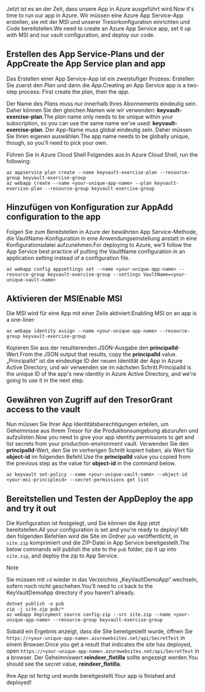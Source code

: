 <span data-ttu-id="b0c38-101">Jetzt ist es an der Zeit, dass unsere App in Azure ausgeführt wird.</span><span class="sxs-lookup"><span data-stu-id="b0c38-101">Now it's time to run our app in Azure.</span></span> <span data-ttu-id="b0c38-102">Wir müssen eine Azure App Service-App erstellen, sie mit der MSI und unserer Tresorkonfiguration einrichten und Code bereitstellen.</span><span class="sxs-lookup"><span data-stu-id="b0c38-102">We need to create an Azure App Service app, set it up with MSI and our vault configuration, and deploy our code.</span></span>

## <a name="create-the-app-service-plan-and-app"></a><span data-ttu-id="b0c38-103">Erstellen des App Service-Plans und der App</span><span class="sxs-lookup"><span data-stu-id="b0c38-103">Create the App Service plan and app</span></span>

<span data-ttu-id="b0c38-104">Das Erstellen einer App Service-App ist ein zweistufiger Prozess: Erstellen Sie zuerst den *Plan* und dann die *App*.</span><span class="sxs-lookup"><span data-stu-id="b0c38-104">Creating an App Service app is a two-step process: First create the *plan*, then the *app*.</span></span>

<span data-ttu-id="b0c38-105">Der Name des *Plans* muss nur innerhalb Ihres Abonnements eindeutig sein. Daher können Sie den gleichen Namen wie wir verwenden: **keyvault-exercise-plan**.</span><span class="sxs-lookup"><span data-stu-id="b0c38-105">The *plan* name only needs to be unique within your subscription, so you can use the same name we've used: **keyvault-exercise-plan**.</span></span> <span data-ttu-id="b0c38-106">Der App-Name muss global eindeutig sein. Daher müssen Sie Ihren eigenen auswählen.</span><span class="sxs-lookup"><span data-stu-id="b0c38-106">The app name needs to be globally unique, though, so you'll need to pick your own.</span></span>

<span data-ttu-id="b0c38-107">Führen Sie in Azure Cloud Shell Folgendes aus:</span><span class="sxs-lookup"><span data-stu-id="b0c38-107">In Azure Cloud Shell, run the following:</span></span>

```azurecli
az appservice plan create --name keyvault-exercise-plan --resource-group keyvault-exercise-group
az webapp create --name <your-unique-app-name> --plan keyvault-exercise-plan --resource-group keyvault-exercise-group
```

## <a name="add-configuration-to-the-app"></a><span data-ttu-id="b0c38-108">Hinzufügen von Konfiguration zur App</span><span class="sxs-lookup"><span data-stu-id="b0c38-108">Add configuration to the app</span></span>

<span data-ttu-id="b0c38-109">Folgen Sie zum Bereitstellen in Azure der bewährten App Service-Methode, die VaultName-Konfiguration in eine Anwendungseinstellung anstatt in eine Konfigurationsdatei aufzunehmen.</span><span class="sxs-lookup"><span data-stu-id="b0c38-109">For deploying to Azure, we'll follow the App Service best practice of putting the VaultName configuration in an application setting instead of a configuration file.</span></span>

```azurecli
az webapp config appsettings set --name <your-unique-app-name> --resource-group keyvault-exercise-group --settings VaultName=<your-unique-vault-name>
```

## <a name="enable-msi"></a><span data-ttu-id="b0c38-110">Aktivieren der MSI</span><span class="sxs-lookup"><span data-stu-id="b0c38-110">Enable MSI</span></span>

<span data-ttu-id="b0c38-111">Die MSI wird für eine App mit einer Zeile aktiviert:</span><span class="sxs-lookup"><span data-stu-id="b0c38-111">Enabling MSI on an app is a one-liner:</span></span>

```azurecli
az webapp identity assign --name <your-unique-app-name> --resource-group keyvault-exercise-group
```

<span data-ttu-id="b0c38-112">Kopieren Sie aus der resultierenden JSON-Ausgabe den **principalId**-Wert.</span><span class="sxs-lookup"><span data-stu-id="b0c38-112">From the JSON output that results, copy the **principalId** value.</span></span> <span data-ttu-id="b0c38-113">„PrincipalId“ ist die eindeutige ID der neuen Identität der App in Azure Active Directory, und wir verwenden sie im nächsten Schritt.</span><span class="sxs-lookup"><span data-stu-id="b0c38-113">PrincipalId is the unique ID of the app's new identity in Azure Active Directory, and we're going to use it in the next step.</span></span>

## <a name="grant-access-to-the-vault"></a><span data-ttu-id="b0c38-114">Gewähren von Zugriff auf den Tresor</span><span class="sxs-lookup"><span data-stu-id="b0c38-114">Grant access to the vault</span></span>

<span data-ttu-id="b0c38-115">Nun müssen Sie Ihrer App Identitätsberechtigungen erteilen, um Geheimnisse aus Ihrem Tresor für die Produktionsumgebung abzurufen und aufzulisten.</span><span class="sxs-lookup"><span data-stu-id="b0c38-115">Now you need to give your app identity permissions to get and list secrets from your production-environment vault.</span></span> <span data-ttu-id="b0c38-116">Verwenden Sie den **principalId**-Wert, den Sie im vorherigen Schritt kopiert haben, als Wert für **object-id** im folgenden Befehl.</span><span class="sxs-lookup"><span data-stu-id="b0c38-116">Use the **principalId** value you copied from the previous step as the value for **object-id** in the command below.</span></span>

```azurecli
az keyvault set-policy --name <your-unique-vault-name> --object-id <your-msi-principleid> --secret-permissions get list
```

## <a name="deploy-the-app-and-try-it-out"></a><span data-ttu-id="b0c38-117">Bereitstellen und Testen der App</span><span class="sxs-lookup"><span data-stu-id="b0c38-117">Deploy the app and try it out</span></span>

<span data-ttu-id="b0c38-118">Die Konfiguration ist festgelegt, und Sie können die App jetzt bereitstellen.</span><span class="sxs-lookup"><span data-stu-id="b0c38-118">All your configuration is set and you're ready to deploy!</span></span> <span data-ttu-id="b0c38-119">Mit den folgenden Befehlen wird die Site im Ordner `pub` veröffentlicht, in `site.zip` komprimiert und die ZIP-Datei in App Service bereitgestellt.</span><span class="sxs-lookup"><span data-stu-id="b0c38-119">The below commands will publish the site to the `pub` folder, zip it up into `site.zip`, and deploy the zip to App Service.</span></span>

> [!NOTE]
> <span data-ttu-id="b0c38-120">Sie müssen mit `cd` wieder in das Verzeichnis „KeyVaultDemoApp“ wechseln, sofern noch nicht geschehen.</span><span class="sxs-lookup"><span data-stu-id="b0c38-120">You'll need to `cd` back to the KeyVaultDemoApp directory if you haven't already.</span></span>

```azurecli
dotnet publish -o pub
zip -j site.zip pub/*
az webapp deployment source config-zip --src site.zip --name <your-unique-app-name> --resource-group keyvault-exercise-group
```

<span data-ttu-id="b0c38-121">Sobald ein Ergebnis anzeigt, dass die Site bereitgestellt wurde, öffnen Sie `https://<your-unique-app-name>.azurewebsites.net/api/SecretTest` in einem Browser.</span><span class="sxs-lookup"><span data-stu-id="b0c38-121">Once you get a result that indicates the site has deployed, open `https://<your-unique-app-name>.azurewebsites.net/api/SecretTest` in a browser.</span></span> <span data-ttu-id="b0c38-122">Der Geheimniswert **reindeer_flotilla** sollte angezeigt werden.</span><span class="sxs-lookup"><span data-stu-id="b0c38-122">You should see the secret value, **reindeer_flotilla**.</span></span>

<span data-ttu-id="b0c38-123">Ihre App ist fertig und wurde bereitgestellt.</span><span class="sxs-lookup"><span data-stu-id="b0c38-123">Your app is finished and deployed!</span></span>